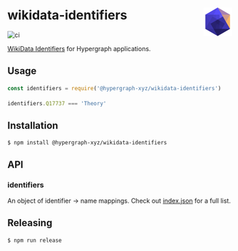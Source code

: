 # wikidata-identifiers <img src="https://raw.githubusercontent.com/hypergraph-xyz/design/main/hypergraph-logomark-1024-square.png" align="right" height="64" />

![ci](https://github.com/hypergraph-xyz/wikidata-identifiers/workflows/ci/badge.svg)

[WikiData Identifiers](https://www.wikidata.org/wiki/Wikidata:Identifiers) for Hypergraph applications.

## Usage

```js
const identifiers = require('@hypergraph-xyz/wikidata-identifiers')

identifiers.Q17737 === 'Theory'
```

## Installation

```bash
$ npm install @hypergraph-xyz/wikidata-identifiers
```

## API

### identifiers

An object of identifier -> name mappings. Check out [index.json](index.json) for a full list.

## Releasing

```bash
$ npm run release
```
